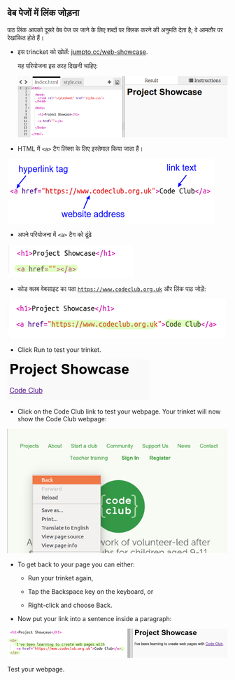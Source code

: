 ## वेब पेजों में लिंक जोड़ना

पाठ लिंक आपको दूसरे वेब पेज पर जाने के लिए शब्दों पर क्लिक करने की अनुमति देता है; वे आमतौर पर रेखांकित होते हैं।

+ इस trincket को खोलें: [jumpto.cc/web-showcase](http://jumpto.cc/web-showcase).
    
    यह परियोजना इस तरह दिखनी चाहिए:
    
    ![screenshot](images/showcase-starter.png)

+ HTML में `<a>` टैग लिंक्स के लिए इस्तेमाल किया जाता हैं।

![screenshot](images/showcase-link.png)

+ अपने परियोजना में `<a>` टैग को ढूंढे 

![screenshot](images/showcase-a-template.png)

+ कोड क्लब वेबसाइट का पता [` https://www.codeclub.org.uk `](https://www.codeclub.org.uk) और लिंक पाठ जोड़ें:

![screenshot](images/showcase-code-club.png)

+ Click Run to test your trinket.

![screenshot](images/showcase-cc-output.png)

+ Click on the Code Club link to test your webpage. Your trinket will now show the Code Club webpage: 

![screenshot](images/showcase-cc-website.png)

+ To get back to your page you can either:
    
    + Run your trinket again,
    
    + Tap the Backspace key on the keyboard, or
    
    + Right-click and choose Back.

+ Now put your link into a sentence inside a paragraph:

![screenshot](images/showcase-paragraph.png)

Test your webpage.